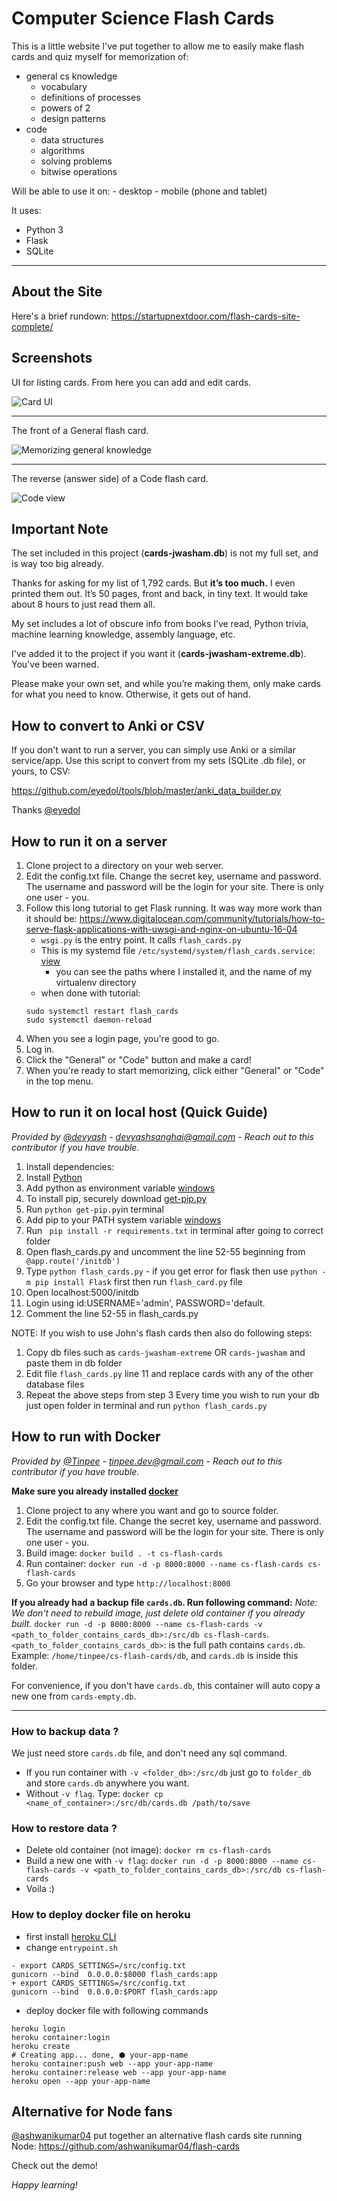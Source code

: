 # Computer Science Flash Cards

This is a little website I've put together to allow me to easily make flash cards and quiz myself for memorization of:

- general cs knowledge
    - vocabulary
    - definitions of processes
    - powers of 2
    - design patterns
- code
    - data structures
    - algorithms
    - solving problems
    - bitwise operations

Will be able to use it on:
    - desktop
    - mobile (phone and tablet)

It uses:
- Python 3
- Flask
- SQLite

---

## About the Site

Here's a brief rundown: https://startupnextdoor.com/flash-cards-site-complete/

## Screenshots

UI for listing cards. From here you can add and edit cards.

![Card UI](screenshots/cards_ui-1467754141259.png)

---

The front of a General flash card.

![Memorizing general knowledge](screenshots/memorize_ui-1467754306971.png)

---

The reverse (answer side) of a Code flash card.

![Code view](screenshots/memorize_code-1467754962142.png)

## Important Note

The set included in this project (**cards-jwasham.db**) is not my full set, and is way too big already.

Thanks for asking for my list of 1,792 cards. But **it’s too much.** I even printed them out. It’s 50 pages, front and back, in tiny text. It would take about 8 hours to just read them all.

My set includes a lot of obscure info from books I’ve read, Python trivia, machine learning knowledge, assembly language, etc.

I've added it to the project if you want it (**cards-jwasham-extreme.db**). You've been warned.

Please make your own set, and while you’re making them, only make cards for what you need to know. Otherwise, it gets out of hand. 

## How to convert to Anki or CSV

If you don't want to run a server, you can simply use Anki or a similar service/app. Use this script to convert from my sets (SQLite .db file), or yours, to CSV:

https://github.com/eyedol/tools/blob/master/anki_data_builder.py

Thanks [@eyedol](https://github.com/eyedol)

## How to run it on a server

1. Clone project to a directory on your web server.
1. Edit the config.txt file. Change the secret key, username and password. The username and password will be the login 
    for your site. There is only one user - you.
1. Follow this long tutorial to get Flask running. It was way more work than it should be:
    https://www.digitalocean.com/community/tutorials/how-to-serve-flask-applications-with-uwsgi-and-nginx-on-ubuntu-16-04
    - `wsgi.py` is the entry point. It calls `flash_cards.py`
    - This is my systemd file `/etc/systemd/system/flash_cards.service`: [view](flash_cards.service)
        - you can see the paths where I installed it, and the name of my virtualenv directory
    - when done with tutorial:
    ```
    sudo systemctl restart flash_cards
    sudo systemctl daemon-reload
    ```
1. When you see a login page, you're good to go.
1. Log in.
1. Click the "General" or "Code" button and make a card!
1. When you're ready to start memorizing, click either "General" or "Code"
    in the top menu.

## How to run it on local host (Quick Guide)

*Provided by [@devyash](https://github.com/devyash) - devyashsanghai@gmail.com - Reach out to this contributor if you have trouble.*

1. Install dependencies:
  1. Install [Python ](https://www.python.org/download/releases/2.7/)
  2. Add python as environment variable [windows](http://stackoverflow.com/questions/3701646/how-to-add-to-the-pythonpath-in-windows-7)
  3. To install pip, securely download [get-pip.py](https://bootstrap.pypa.io/get-pip.py)
  4. Run ```python get-pip.py```in terminal
  5. Add pip to your PATH system variable [windows](https://stackoverflow.com/questions/23708898/pip-is-not-recognized-as-an-internal-or-external-command)
  6. Run ``` pip install -r requirements.txt``` in terminal after going to correct folder
2. Open flash_cards.py and uncomment the line 52-55 beginning from ``` @app.route('/initdb')```
3. Type ```python flash_cards.py``` - if you get error for flask then use ```python -m pip install Flask``` first then run ```flash_card.py``` file 
4. Open localhost:5000/initdb
5. Login using id:USERNAME='admin', PASSWORD='default. 
6. Comment the line 52-55 in flash_cards.py

NOTE: If you wish to use John's flash cards then also do following steps:
1. Copy db files such as ```cards-jwasham-extreme``` OR ```cards-jwasham``` and paste them in db folder
2. Edit file ```flash_cards.py``` line 11 and replace cards with any of the other database files
3. Repeat the above steps from step 3
Every time you wish to run your db just open folder in terminal and run  ```python flash_cards.py```

## How to run with Docker

*Provided by [@Tinpee](https://github.com/tinpee) - tinpee.dev@gmail.com - Reach out to this contributor if you have trouble.*

__Make sure you already installed [docker](https://www.docker.com)__

1. Clone project to any where you want and go to source folder.
1. Edit the config.txt file. Change the secret key, username and password. The username and password will be the login 
    for your site. There is only one user - you.
1. Build image: `docker build . -t cs-flash-cards`
1. Run container: `docker run -d -p 8000:8000 --name cs-flash-cards cs-flash-cards`
1. Go your browser and type `http://localhost:8000`

__If you already had a backup file `cards.db`. Run following command:__
*Note: We don't need to rebuild image, just delete old container if you already built.*
`docker run -d -p 8000:8000 --name cs-flash-cards -v <path_to_folder_contains_cards_db>:/src/db cs-flash-cards`.
`<path_to_folder_contains_cards_db>`: is the full path contains `cards.db`.
Example: `/home/tinpee/cs-flash-cards/db`, and `cards.db` is inside this folder.

For convenience, if you don't have `cards.db`, this container will auto copy a new one from `cards-empty.db`.

---

### How to backup data ?
We just need store `cards.db` file, and don't need any sql command.
- If you run container with `-v <folder_db>:/src/db` just go to `folder_db` and store `cards.db` anywhere you want.
- Without `-v flag`. Type: `docker cp <name_of_container>:/src/db/cards.db /path/to/save`

### How to restore data ?
- Delete old container (not image): `docker rm cs-flash-cards`
- Build a new one with `-v flag`:
`docker run -d -p 8000:8000 --name cs-flash-cards -v <path_to_folder_contains_cards_db>:/src/db cs-flash-cards`
- Voila :)

### How to deploy docker file on heroku

- first install [heroku CLI](https://devcenter.heroku.com/articles/heroku-cli)
- change `entrypoint.sh`
```
- export CARDS_SETTINGS=/src/config.txt
gunicorn --bind  0.0.0.0:$8000 flash_cards:app
+ export CARDS_SETTINGS=/src/config.txt
gunicorn --bind  0.0.0.0:$PORT flash_cards:app
```
- deploy docker file with following commands

```shell
heroku login
heroku container:login
heroku create 
# Creating app... done, ⬢ your-app-name
heroku container:push web --app your-app-name
heroku container:release web --app your-app-name
heroku open --app your-app-name
```

## Alternative for Node fans

[@ashwanikumar04](https://github.com/ashwanikumar04) put together an alternative flash cards site running Node: https://github.com/ashwanikumar04/flash-cards

Check out the demo!

*Happy learning!*

